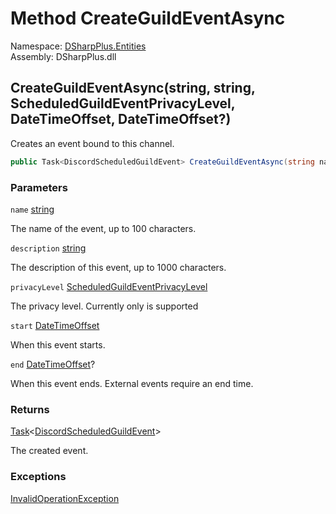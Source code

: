 # Method CreateGuildEventAsync

Namespace: [DSharpPlus.Entities](DSharpPlus.Entities.md)  
Assembly: DSharpPlus.dll

## <a id="DSharpPlus_Entities_DiscordChannel_CreateGuildEventAsync_System_String_System_String_DSharpPlus_Entities_ScheduledGuildEventPrivacyLevel_System_DateTimeOffset_System_Nullable_System_DateTimeOffset__"></a>CreateGuildEventAsync\(string, string, ScheduledGuildEventPrivacyLevel, DateTimeOffset, DateTimeOffset?\)

Creates an event bound to this channel.

```csharp
public Task<DiscordScheduledGuildEvent> CreateGuildEventAsync(string name, string description, ScheduledGuildEventPrivacyLevel privacyLevel, DateTimeOffset start, DateTimeOffset? end)
```

### Parameters

`name` [string](https://learn.microsoft.com/dotnet/api/system.string)

The name of the event, up to 100 characters.

`description` [string](https://learn.microsoft.com/dotnet/api/system.string)

The description of this event, up to 1000 characters.

`privacyLevel` [ScheduledGuildEventPrivacyLevel](DSharpPlus.Entities.ScheduledGuildEventPrivacyLevel.md)

The privacy level. Currently only <xref href="DSharpPlus.Entities.ScheduledGuildEventPrivacyLevel.GuildOnly" data-throw-if-not-resolved="false"></xref> is supported

`start` [DateTimeOffset](https://learn.microsoft.com/dotnet/api/system.datetimeoffset)

When this event starts.

`end` [DateTimeOffset](https://learn.microsoft.com/dotnet/api/system.datetimeoffset)?

When this event ends. External events require an end time.

### Returns

[Task](https://learn.microsoft.com/dotnet/api/system.threading.tasks.task\-1)<[DiscordScheduledGuildEvent](DSharpPlus.Entities.DiscordScheduledGuildEvent.md)\>

The created event.

### Exceptions

[InvalidOperationException](https://learn.microsoft.com/dotnet/api/system.invalidoperationexception)

